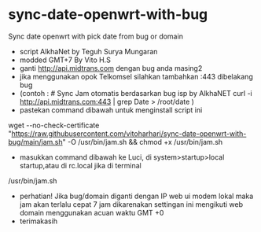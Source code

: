 # sync-date-openwrt-with-bug
Sync date openwrt with pick date from bug or domain

- script AlkhaNet by Teguh Surya Mungaran
- modded GMT+7 By Vito H.S
- ganti http://api.midtrans.com dengan bug anda masing2
- jika menggunakan opok Telkomsel silahkan tambahkan :443 dibelakang bug
- (contoh :     # Sync Jam otomatis berdasarkan bug isp by AlkhaNET
    curl -i http://api.midtrans.com:443 | grep Date > /root/date )
- pastekan command dibawah untuk menginstall script ini

wget --no-check-certificate "https://raw.githubusercontent.com/vitoharhari/sync-date-openwrt-with-bug/main/jam.sh" -O /usr/bin/jam.sh && chmod +x /usr/bin/jam.sh

- masukkan command dibawah ke Luci, di system>startup>local startup,atau di rc.local jika di terminal

/usr/bin/jam.sh

- perhatian! Jika bug/domain diganti dengan IP web ui modem lokal maka jam akan terlalu cepat 7 jam dikarenakan settingan ini mengikuti web domain menggunakan acuan waktu GMT +0
- terimakasih 
